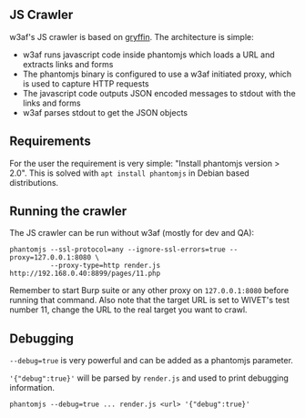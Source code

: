 ## JS Crawler

w3af's JS crawler is based on [gryffin](https://github.com/yahoo/gryffin). The architecture is simple:

 * w3af runs javascript code inside phantomjs which loads a URL and extracts links and forms
 * The phantomjs binary is configured to use a w3af initiated proxy, which is used to capture HTTP requests
 * The javascript code outputs JSON encoded messages to stdout with the links and forms
 * w3af parses stdout to get the JSON objects
 
## Requirements

For the user the requirement is very simple: "Install phantomjs version > 2.0". This
is solved with `apt install phantomjs` in Debian based distributions.

## Running the crawler
 
The JS crawler can be run without w3af (mostly for dev and QA):

```
phantomjs --ssl-protocol=any --ignore-ssl-errors=true --proxy=127.0.0.1:8080 \
          --proxy-type=http render.js http://192.168.0.40:8899/pages/11.php
```

Remember to start Burp suite or any other proxy on `127.0.0.1:8080` before running that
command. Also note that the target URL is set to WIVET's test number 11, change the URL
to the real target you want to crawl.

## Debugging

`--debug=true` is very powerful and can be added as a phantomjs parameter.

`'{"debug":true}'` will be parsed by `render.js` and used to print debugging information.

```
phantomjs --debug=true ... render.js <url> '{"debug":true}'
```